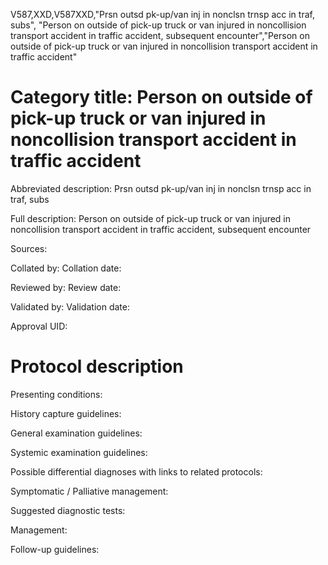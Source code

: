 V587,XXD,V587XXD,"Prsn outsd pk-up/van inj in nonclsn trnsp acc in traf, subs", "Person on outside of pick-up truck or van injured in noncollision transport accident in traffic accident, subsequent encounter","Person on outside of pick-up truck or van injured in noncollision transport accident in traffic accident"
# Category title: Person on outside of pick-up truck or van injured in noncollision transport accident in traffic accident

Abbreviated description: Prsn outsd pk-up/van inj in nonclsn trnsp acc in traf, subs

Full description: Person on outside of pick-up truck or van injured in noncollision transport accident in traffic accident, subsequent encounter

Sources:

Collated by:
Collation date:

Reviewed by:
Review date:

Validated by:
Validation date:

Approval UID:

# Protocol description

Presenting conditions:

History capture guidelines:

General examination guidelines:

Systemic examination guidelines:

Possible differential diagnoses with links to related protocols:

Symptomatic / Palliative management:

Suggested diagnostic tests:

Management:

Follow-up guidelines:
